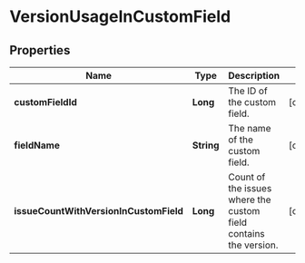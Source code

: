 # VersionUsageInCustomField

## Properties
Name | Type | Description | Notes
------------ | ------------- | ------------- | -------------
**customFieldId** | **Long** | The ID of the custom field. |  [optional]
**fieldName** | **String** | The name of the custom field. |  [optional]
**issueCountWithVersionInCustomField** | **Long** | Count of the issues where the custom field contains the version. |  [optional]
